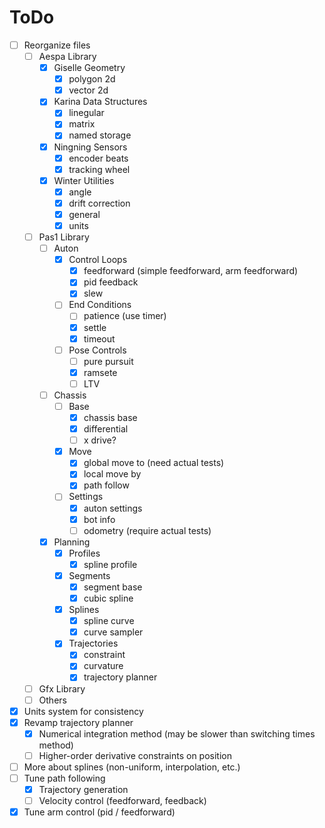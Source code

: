 # ToDo

- [ ] Reorganize files
	- [ ] Aespa Library
		- [x] Giselle Geometry
			- [x] polygon 2d
			- [x] vector 2d
		- [x] Karina Data Structures
			- [x] linegular
			- [x] matrix
			- [x] named storage
		- [x] Ningning Sensors
			- [x] encoder beats
			- [x] tracking wheel
		- [x] Winter Utilities
			- [x] angle
			- [x] drift correction
			- [x] general
			- [x] units
	- [ ] Pas1 Library
		- [ ] Auton
			- [x] Control Loops
				- [x] feedforward (simple feedforward, arm feedforward)
				- [x] pid feedback
				- [x] slew
			- [ ] End Conditions
				- [ ] patience (use timer)
				- [x] settle
				- [x] timeout
			- [ ] Pose Controls
				- [ ] pure pursuit
				- [x] ramsete
				- [ ] LTV
		- [ ] Chassis
			- [ ] Base
				- [x] chassis base
				- [x] differential
				- [ ] x drive?
			- [x] Move
				- [x] global move to (need actual tests)
				- [x] local move by
				- [x] path follow
			- [ ] Settings
				- [x] auton settings
				- [x] bot info
				- [ ] odometry (require actual tests)
		- [x] Planning
			- [x] Profiles
				- [x] spline profile
			- [x] Segments
				- [x] segment base
				- [x] cubic spline
			- [x] Splines
				- [x] spline curve
				- [x] curve sampler
			- [x] Trajectories
				- [x] constraint
				- [x] curvature
				- [x] trajectory planner
	- [ ] Gfx Library
	- [ ] Others
- [x] Units system for consistency
- [x] Revamp trajectory planner
	- [x] Numerical integration method (may be slower than switching times method)
	- [ ] Higher-order derivative constraints on position
- [ ] More about splines (non-uniform, interpolation, etc.)
- [ ] Tune path following
	- [x] Trajectory generation
	- [ ] Velocity control (feedforward, feedback)
- [x] Tune arm control (pid / feedforward)
